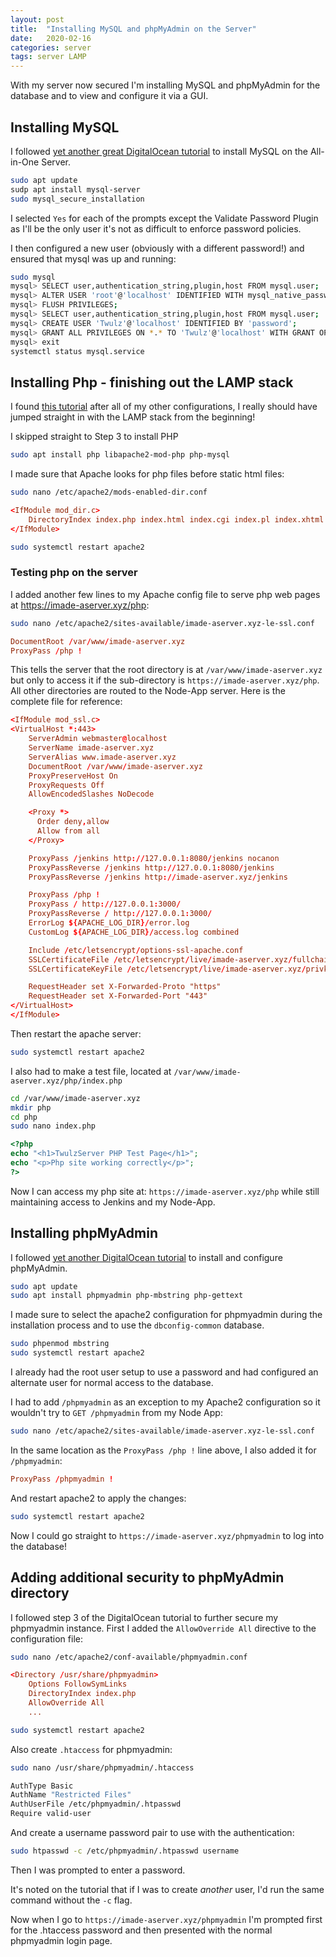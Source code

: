 ```yaml
---
layout: post
title:  "Installing MySQL and phpMyAdmin on the Server"
date:   2020-02-16
categories: server
tags: server LAMP
---
```


With my server now secured I'm installing MySQL and phpMyAdmin for the database and to view and configure it via a GUI.

<!--more-->

## Installing MySQL

I followed [yet another great DigitalOcean tutorial][mysql-tut] to install MySQL on the All-in-One Server. 

```sh
sudo apt update
sudp apt install mysql-server
sudo mysql_secure_installation
```

I selected `Yes` for each of the prompts except the Validate Password Plugin as I'll be the only user it's not as difficult to enforce password policies.

I then configured a new user (obviously with a different password!) and ensured that mysql was up and running:

```sh
sudo mysql
mysql> SELECT user,authentication_string,plugin,host FROM mysql.user;
mysql> ALTER USER 'root'@'localhost' IDENTIFIED WITH mysql_native_password BY 'password';
mysql> FLUSH PRIVILEGES;
mysql> SELECT user,authentication_string,plugin,host FROM mysql.user;
mysql> CREATE USER 'Twulz'@'localhost' IDENTIFIED BY 'password';
mysql> GRANT ALL PRIVILEGES ON *.* TO 'Twulz'@'localhost' WITH GRANT OPTION;
mysql> exit
systemctl status mysql.service
```

## Installing Php - finishing out the LAMP stack

I found [this tutorial][lamp-stack] after all of my other configurations, I really should have jumped straight in with the LAMP stack from the beginning!

I skipped straight to Step 3 to install PHP

```sh
sudo apt install php libapache2-mod-php php-mysql
```

I made sure that Apache looks for php files before static html files:

```sh
sudo nano /etc/apache2/mods-enabled-dir.conf
```

```conf
<IfModule mod_dir.c>
    DirectoryIndex index.php index.html index.cgi index.pl index.xhtml index.htm
</IfModule>
```

```sh
sudo systemctl restart apache2
```

### Testing php on the server

I added another few lines to my Apache config file to serve php web pages at https://imade-aserver.xyz/php:

```sh
sudo nano /etc/apache2/sites-available/imade-aserver.xyz-le-ssl.conf
```

```conf
DocumentRoot /var/www/imade-aserver.xyz
ProxyPass /php !
```

This tells the server that the root directory is at `/var/www/imade-aserver.xyz` but only to access it if the sub-directory is `https://imade-aserver.xyz/php`. All other directories are routed to the Node-App server. Here is the complete file for reference:

```conf
<IfModule mod_ssl.c>
<VirtualHost *:443>
    ServerAdmin webmaster@localhost
    ServerName imade-aserver.xyz
    ServerAlias www.imade-aserver.xyz
    DocumentRoot /var/www/imade-aserver.xyz
    ProxyPreserveHost On
    ProxyRequests Off
    AllowEncodedSlashes NoDecode

    <Proxy *>
      Order deny,allow
      Allow from all
    </Proxy>

    ProxyPass /jenkins http://127.0.0.1:8080/jenkins nocanon
    ProxyPassReverse /jenkins http://127.0.0.1:8080/jenkins
    ProxyPassReverse /jenkins http://imade-aserver.xyz/jenkins

    ProxyPass /php !
    ProxyPass / http://127.0.0.1:3000/
    ProxyPassReverse / http://127.0.0.1:3000/
    ErrorLog ${APACHE_LOG_DIR}/error.log
    CustomLog ${APACHE_LOG_DIR}/access.log combined

    Include /etc/letsencrypt/options-ssl-apache.conf
    SSLCertificateFile /etc/letsencrypt/live/imade-aserver.xyz/fullchain.pem
    SSLCertificateKeyFile /etc/letsencrypt/live/imade-aserver.xyz/privkey.pem

    RequestHeader set X-Forwarded-Proto "https"
    RequestHeader set X-Forwarded-Port "443"
</VirtualHost>
</IfModule>
```

Then restart the apache server:
```sh
sudo systemctl restart apache2
```

I also had to make a test file, located at `/var/www/imade-aserver.xyz/php/index.php`

```sh
cd /var/www/imade-aserver.xyz
mkdir php
cd php
sudo nano index.php
```

```php
<?php
echo "<h1>TwulzServer PHP Test Page</h1>";
echo "<p>Php site working correctly</p>";
?>
```

Now I can access my php site at: `https://imade-aserver.xyz/php` while still maintaining access to Jenkins and my Node-App.

## Installing phpMyAdmin

I followed [yet another DigitalOcean tutorial][php-tut] to install and configure phpMyAdmin.

```sh
sudo apt update
sudo apt install phpmyadmin php-mbstring php-gettext
```

I made sure to select the apache2 configuration for phpmyadmin during the installation process and to use the `dbconfig-common` database.

```sh
sudo phpenmod mbstring
sudo systemctl restart apache2
```

I already had the root user setup to use a password and had configured an alternate user for normal access to the database. 

I had to add `/phpmyadmin` as an exception to my Apache2 configuration so it wouldn't try to `GET /phpmyadmin` from my Node App:

```sh
sudo nano /etc/apache2/sites-available/imade-aserver.xyz-le-ssl.conf
```

In the same location as the `ProxyPass /php !` line above, I also added it for `/phpmyadmin`:

```conf
ProxyPass /phpmyadmin !
```

And restart apache2 to apply the changes:

```sh
sudo systemctl restart apache2
```

Now I could go straight to `https://imade-aserver.xyz/phpmyadmin` to log into the database!

## Adding additional security to phpMyAdmin directory

I followed step 3 of the DigitalOcean tutorial to further secure my phpmyadmin instance. First I added the `AllowOverride All` directive to the configuration file:

```sh
sudo nano /etc/apache2/conf-available/phpmyadmin.conf
```

```conf
<Directory /usr/share/phpmyadmin>
    Options FollowSymLinks
    DirectoryIndex index.php
    AllowOverride All
    ...
```

```sh
sudo systemctl restart apache2
```

Also create `.htaccess` for phpmyadmin:

```sh
sudo nano /usr/share/phpmyadmin/.htaccess
```

```sh
AuthType Basic
AuthName "Restricted Files"
AuthUserFile /etc/phpmyadmin/.htpasswd
Require valid-user
```

And create a username password pair to use with the authentication:

```sh
sudo htpasswd -c /etc/phpmyadmin/.htpasswd username
```

Then I was prompted to enter a password.

It's noted on the tutorial that if I was to create _another_ user, I'd run the same command without the `-c` flag.

Now when I go to `https://imade-aserver.xyz/phpmyadmin` I'm prompted first for the .htaccess password and then presented with the normal phpmyadmin login page.





[mysql-tut]: https://www.digitalocean.com/community/tutorials/how-to-install-mysql-on-ubuntu-18-04
[lamp-stack]: https://www.digitalocean.com/community/tutorials/how-to-install-linux-apache-mysql-php-lamp-stack-ubuntu-18-04
[php-tut]: https://www.digitalocean.com/community/tutorials/how-to-install-and-secure-phpmyadmin-on-ubuntu-18-04
